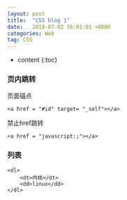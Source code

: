 ```yaml
---
layout: post
title:  "CSS blog 1"
date:   2019-07-02 16:01:01 +0800
categories: Web
tag: CSS
---
```


* content
{:toc}


### 页内跳转

页面锚点

`<a href = "#id" target= "_self"></a>`

禁止href跳转

`<a href = "javascript:;"></a>`

### 列表

```
<dl>
	<dt>内核</dt>
	<dd>linux</dd>
</dl>
```


